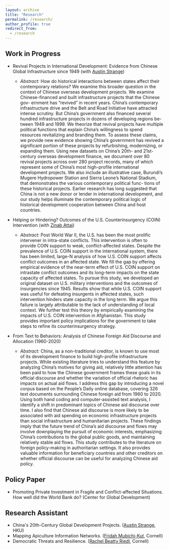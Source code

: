 ```yaml
---
layout: archive
title: "Research"
permalink: /research/
author_profile: true
redirect_from:
  - /research
---
```


## Work in Progress
* Revival Projects in International Development: Evidence from Chinese Global Infrastructure since 1949 (with [Austin Strange](https://www.austinstrange.org/))
    * <span style="font-size: 14px;">*Abstract:* How do historical interactions between states affect their contemporary relations? We
examine this broader question in the context of Chinese overseas development projects.
We examine Chinese-financed and built infrastructure projects that the Chinese gov-
ernment has “revived” in recent years. China’s contemporary infrastructure drive and
the Belt and Road Initiative have attracted intense scrutiny. But China’s government
also financed several hundred infrastructure projects in dozens of developing regions be-
tween 1949 and 1999. We theorize that revival projects have multiple political functions
that explain China’s willingness to spend resources revitalizing and branding them. To
assess these claims, we provide new evidence showing China’s government has revived
a significant portion of these projects by refurbishing, modernizing, or expanding them.
Using new datasets on China’s 20th- and 21st-century overseas development finance,
we document over 80 revival projects across over 280 project records, many of which
represent some of China’s most high-profile international development projects. We
also include an illustrative case, Burundi’s Mugere Hydropower Station and Sierra
Leone’s National Stadium, that demonstrates the various contemporary political func-
tions of these historical projects. Earlier research has long suggested that China is not
a new donor or lender in international development, and our study helps illuminate
the contemporary political logic of historical development cooperation between China
and host countries. 

* Helping or Hindering? Outcomes of the U.S. Counterinsurgency (COIN) Intervention (with [Zinab Attai](https://hansbethehouse.cornell.edu/people/biographies/zinab-attai))
    * <span style="font-size: 14px;">*Abstract:* Post World War II, the U.S. has been the most prolific intervener in intra-state conflicts.
This intervention is often to provide COIN support to weak, conflict-affected states.
Despite the prevalence of U.S. COIN support in the international system, there has
been limited, large-N analysis of how U.S. COIN support affects conflict outcomes in
an affected state. We fill the gap by offering empirical evidence of the near-term effect
of U.S. COIN support on intrastate conflict outcomes and its long-term impacts on the
state capacity of affected states. To pursue this study, we developed an original dataset
on U.S. military interventions and the outcomes of insurgencies since 1945. Results
show that while U.S. COIN support was useful for defeating insurgents in affected
states, such intervention hinders state capacity in the long term. We argue this failure
is largely attributable to the lack of understanding of local context. We further test this
theory by empirically examining the impacts of U.S. COIN intervention in Afghanistan.
This study provides important policy implications for the government to take steps to
refine its counterinsurgency strategy.

* From Text to Behaviors: Analysis of Chinese Foreign Aid Discourse and Allocation (1960-2020)  
    * <span style="font-size: 14px;">*Abstract:* China, as a non-traditional creditor, is known to use most of its development finance to
build high-profile infrastructure projects. While existing literature tries to understand
this feature by analyzing China’s motives for giving aid, relatively little attention has
been paid to how the Chinese government frames these goals in its official discourse and
whether the variation of official rhetoric has impacts on actual aid flows. I address this
gap by introducing a novel corpus based on the People’s Daily online database, covering
326 text documents surrounding Chinese foreign aid from 1960 to 2020. Using both
hand coding and computer-assisted text analysis, I identify a shift in predominant
topics of Chinese aid discourse over time. I also find that Chinese aid discourse is
more likely to be associated with aid spending on economic infrastructure projects
than social infrastructure and humanitarian projects. These findings imply that the
future trend of China’s aid discourse and flows may involve downplaying the pursuit
of economic interests, emphasizing China’s contributions to the global public goods,
and maintaining relatively stable aid flows. This study contributes to the literature on
foreign policy-making in authoritarian settings. It also provides valuable information
for beneficiary countries and other creditors on whether official discourse can be useful
for analyzing Chinese aid policy.


## Policy Paper
* Promoting Private Investment in Fragile and Conflict-affected Situations. How well did the World Bank do? (Center for Global Development)

## Research Assistant
* China's 20th-Century Global Development Projects. ([Austin Strange](https://www.austinstrange.org/), HKU)
* Mapping Apiculture Information Networks. ([Fridah Mubichi-Kut](https://business.cornell.edu/faculty-research/faculty/mfm96/), Cornell)
* Democratic Threats and Resilience. ([Rachel Beatty Riedl](https://government.cornell.edu/rachel-beatty-riedl), Cornell)
  
